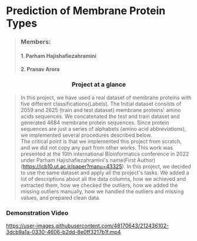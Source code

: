 # Prediction of Membrane Protein Types

> ### Members:
> #### 1. Parham Hajishafiezahramini
> #### 2. Pranav Arora

### <center> Project at a glance 
>In this project, we have used a real dataset of membrane proteins with five different classifications(Labels). The Initial dataset consists of 2059 and 2625 (train and test dataset) membrane proteins' amino acids sequences. We concatenated the test and train dataset and generated 4684 membrane protein sequences. Since protein sequences are just a series of alphabets (amino acid abbreviations), we implemented several procedures described below.
><br>The critical point is that we implemented this project from scratch, and we did not copy any part from other works. This work was presented at the 10th international Bioinformatics conference in 2022 under Parham Hajishafiezahramini's name(First Author) (https://icb10.ut.ac.ir/paper?manu=43325).
In this project, we decided to use the same dataset and apply all the project's tasks. We added a lot of descriptions about all the data columns, how we achieved and extracted them, how we checked the outliers, how we added the missing outliers manually, how we handled the outliers and missing values, and prepared clean data.  


### Demonstration Video

https://user-images.githubusercontent.com/48170643/212436102-3dcb9a1a-0330-4606-b2dd-8e0ff3217b1f.mp4

